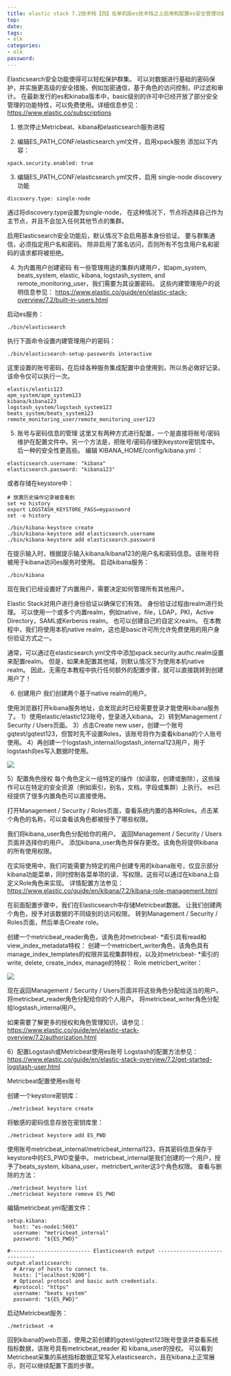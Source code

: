```yaml
---
title: elastic stack 7.2技术栈【四】在单机版es技术栈之上启用和配置es安全管理功能
top: 
date: 
tags: 
- elk
categories: 
- elk
password: 
---
```

Elasticsearch安全功能使得可以轻松保护群集。 可以对数据进行基础的密码保护，并实施更高级的安全措施，例如加密通信，基于角色的访问控制，IP过滤和审计。
在最新发行的es和kinaba版本中，basic级别的许可中已经开放了部分安全管理的功能特性，可以免费使用。详细信息参见：https://www.elastic.co/subscriptions

1. 依次停止Metricbeat、kibana和elasticsearch服务进程

2. 编辑ES_PATH_CONF/elasticsearch.yml文件，启用xpack服务
添加以下内容：
```
xpack.security.enabled: true
```
3. 编辑ES_PATH_CONF/elasticsearch.yml文件，启用 single-node discovery功能
```
discovery.type: single-node
```
通过将discovery.type设置为single-node， 在这种情况下，节点将选择自己作为主节点，并且不会加入任何其他节点的集群。

启用Elasticsearch安全功能后，默认情况下会启用基本身份验证。 要与群集通信，必须指定用户名和密码。 除非启用了匿名访问，否则所有不包含用户名和密码的请求都将被拒绝。

<escape><!-- more --></escape>

4. 为内置用户创建密码
有一些管理用途的集群内建用户，如apm_system, beats_system, elastic, kibana, logstash_system, and remote_monitoring_user，我们需要为其设置密码。
这些内建管理用户的说明信息参见： https://www.elastic.co/guide/en/elastic-stack-overview/7.2/built-in-users.html

启动es服务：
```
./bin/elasticsearch
```
执行下面命令设置内建管理用户的密码：
```
./bin/elasticsearch-setup-passwords interactive
```
这里设置的账号密码，在后续各种服务集成配置中会使用到，所以务必做好记录。该命令仅可以执行一次。
```
elastic/elastic123
apm_system/apm_system123
kibana/kibana123
logstash_system/logstash_system123
beats_system/beats_system123
remote_monitoring_user/remote_monitoring_user123
```
5. 账号与密码信息的管理
这里又有两种方式进行配置，一个是直接将账号/密码维护在配置文件中。另一个方法是，把账号/密码存储到keystore密钥库中。后一种的安全性更高些。
编辑 KIBANA_HOME/config/kibana.yml ：
```
elasticsearch.username: "kibana"
elasticsearch.password: "kibana123"
```
或者存储在keystore中：
```
# 放置历史操作记录被查看到
set +o history
export LOGSTASH_KEYSTORE_PASS=mypassword 
set -o history

./bin/kibana-keystore create
./bin/kibana-keystore add elasticsearch.username
./bin/kibana-keystore add elasticsearch.password
```
在提示输入时，根据提示输入kibana/kibana123的用户名和密码信息。该账号将被用于kibana访问es服务时使用。
启动kibana服务：
```
./bin/kibana
```
现在我们已经设置好了内置用户，需要决定如何管理所有其他用户。

Elastic Stack对用户进行身份验证以确保它们有效。 身份验证过程由realm进行处理。 可以使用一个或多个内置realm，例如native，file，LDAP，PKI，Active Directory，SAML或Kerberos realm。 也可以创建自己的自定义realm。 在本教程中，我们将使用本机native realm，这也是basic许可所允许免费使用的用户身份验证方式之一。

通常，可以通过在elasticsearch.yml文件中添加xpack.security.authc.realm设置来配置realm。 但是，如果未配置其他域，则默认情况下为使用本机native realm。 因此，无需在本教程中执行任何额外的配置步骤，就可以直接跳转到创建用户了！

6. 创建用户
我们创建两个基于native realm的用户。

使用浏览器打开kibana服务地址，会发现此时已经需要登录才能使用kibana服务了。
1）使用elastic/elastic123账号，登录进入kibana。
2）转到Management / Security / Users页面。
3）点击Create new user，创建一个账号gqtest/gqtest123，但暂时先不设置Roles，该账号将作为查看kibana的个人账号使用。
4）再创建一个logstash_internal/logstash_internal123用户，用于logstash向es写入数据时使用。

![](https://img-blog.csdnimg.cn/20190716170928851.png)

5）配置角色授权
每个角色定义一组特定的操作（如读取，创建或删除），这些操作可以在特定的安全资源（例如索引，别名，文档，字段或集群）上执行。 es已经提供了很多内置角色可以直接使用。

打开Management / Security / Roles页面，查看系统内置的各种Roles。点击某个角色的名称，可以查看该角色都被授予了哪些权限。

我们将kibana_user角色分配给你的用户。 返回Management / Security / Users页面并选择你的用户。 添加kibana_user角色并保存更改。该角色将提供kibana的所有使用权限。

在实际使用中，我们可能需要为特定的用户创建专用的kibana账号，仅显示部分kibana功能菜单，同时控制各菜单项的读、写权限。这些可以通过在kibana上自定义Role角色来实现。
详情配置方法参见：https://www.elastic.co/guide/en/kibana/7.2/kibana-role-management.html

在前面配置步骤中，我们在Elasticsearch中存储Metricbeat数据。 让我们创建两个角色，授予对该数据的不同级别的访问权限。
转到Management / Security / Roles页面，然后单击Create role。

创建一个metricbeat_reader角色，该角色对metricbeat- *索引具有read和view_index_metadata特权：
创建一个metricbert_writer角色，该角色具有manage_index_templates的权限并监视集群特权，以及对metricbeat- *索引的write, delete, create_index, manage的特权：
Role metricbert_writer：

![](https://img-blog.csdnimg.cn/20190716170949577.png?x-oss-process=image/watermark,type_ZmFuZ3poZW5naGVpdGk,shadow_10,text_aHR0cHM6Ly9ibG9nLmNzZG4ubmV0L3dhdGVybWVsb25iaWc=,size_16,color_FFFFFF,t_70)

现在返回Management / Security / Users页面并将这些角色分配给适当的用户。 将metricbeat_reader角色分配给你的个人用户。 将metricbeat_writer角色分配给logstash_internal用户。

如果需要了解更多的授权和角色管理知识，请参见：https://www.elastic.co/guide/en/elastic-stack-overview/7.2/authorization.html

6）配置Logstash或Metricbeat使用es账号
Logstash的配置方法参见：https://www.elastic.co/guide/en/elastic-stack-overview/7.2/get-started-logstash-user.html

Metricbeat配置使用es账号

创建一个keystore密钥库：
```
./metricbeat keystore create
```
将敏感的密码信息存放在密钥库里：
```
./metricbeat keystore add ES_PWD
```
使用账号metricbeat_internal/metricbeat_internal123，将其密码信息保存于keystore中的ES_PWD变量中。
metricbeat_internal是我们创建的一个用户，授予了beats_system, kibana_user，metricbert_writer这3个角色权限。
查看与删除的方法：
```
./metricbeat keystore list
./metricbeat keystore remove ES_PWD
```
编辑metricbeat.yml配置文件：
```
setup.kibana:
  host: "es-node1:5601"
  username: "metricbeat_internal"
  password: "${ES_PWD}"

#-------------------------- Elasticsearch output ------------------------------
output.elasticsearch:
  # Array of hosts to connect to.
  hosts: ["localhost:9200"]
  # Optional protocol and basic auth credentials.
  #protocol: "https"
  username: "beats_system"
  password: "${ES_PWD}"
```
启动Metricbeat服务：
```
./metricbeat -e
```
回到kibana的web页面，使用之前创建的gqtest/gqtest123账号登录并查看系统指标数据，该账号具有metricbeat_reader 和 kibana_user的授权。
可以看到Metricbeat采集的系统指标数据正常写入elasticsearch，且在kibana上正常展示，则可以继续配置下面的步骤。
